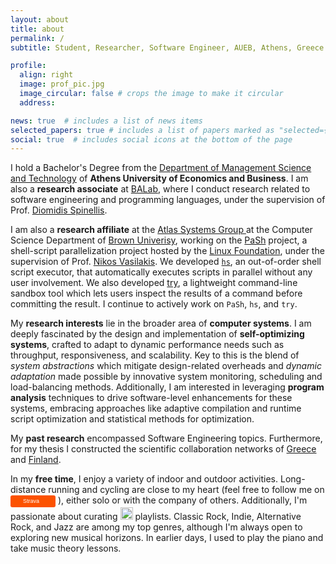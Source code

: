 ```yaml
---
layout: about
title: about
permalink: /
subtitle: Student, Researcher, Software Engineer, AUEB, Athens, Greece

profile:
  align: right
  image: prof_pic.jpg
  image_circular: false # crops the image to make it circular
  address: 

news: true  # includes a list of news items
selected_papers: true # includes a list of papers marked as "selected={true}"
social: true  # includes social icons at the bottom of the page
---
```


I hold a Bachelor's Degree from the <a href='https://www.dept.aueb.gr/en/dmst'>Department of Management Science and Technology</a> of **Athens University of Economics and Business**. I am also a **research associate** at <a href='https://www.balab.aueb.gr'>BALab</a>, where I conduct research related to software engineering and programming languages, under the supervision of Prof. <a href='https://www2.dmst.aueb.gr/dds/index.el.html'>Diomidis Spinellis</a>.

I am also a  **research affiliate** at the <a href="https://atlas-group.cs.brown.edu/"> Atlas Systems Group </a> at the Computer Science Department of <a href="https://cs.brown.edu/">Brown Univerisy</a>, working on the <a href='https://binpa.sh'>PaSh</a> project, a shell-script parallelization project hosted by the <a href="https://www.linuxfoundation.org/press/press-release/linux-foundation-to-host-the-pash-project-accelerating-shell-scripting-with-automated-parallelization-for-industrial-use-cases">Linux Foundation</a>, under the supervision of Prof. <a href='http://nikos.vasilak.is/'>Nikos Vasilakis</a>. We developed <a href="https://sigops.org/s/conferences/hotos/2023/papers/liargkovas.pdf">`hs`</a>, an out-of-order shell script executor, that automatically executes scripts in parallel without any user involvement. We also developed <a href="https://github.com/binpash/try">try</a>, a lightweight command-line sandbox tool which lets users inspect the results of a command before committing the result. I continue to actively work on `PaSh`, `hs`, and `try`.

My **research interests** lie in the broader area of **computer systems**. I am deeply fascinated by the design and implementation of **self-optimizing systems**, crafted to adapt to dynamic performance needs such as throughput, responsiveness, and scalability. Key to this is the blend of *system abstractions* which mitigate design-related overheads and *dynamic adaptation* made possible by innovative system monitoring, scheduling and load-balancing methods. Additionally, I am interested in leveraging **program analysis** techniques to drive software-level enhancements for these systems, embracing approaches like adaptive compilation and runtime script optimization and statistical methods for optimization.

My **past research** encompassed Software Engineering topics. Furthermore, for my thesis I constructed the scientific collaboration networks of [Greece](/assets/img/scientific_collaboration_gr.png) and [Finland](/assets/img/scientific_collaboration_fi.png).



In my **free time**, I enjoy a variety of indoor and outdoor activities. Long-distance running and cycling are close to my heart (feel free to follow me on <a style="display:inline-block;background-color:#FC5200;color:#fff;padding:4px 5px 4px 18px;vertical-align:middle;font-size:9px;font-family:Helvetica, Arial, sans-serif;white-space:nowrap;text-decoration:none;background-repeat:no-repeat;background-position:10px top;border-radius:3px;background-image:url('http://badges.strava.com/logo-strava-echelon.png')" href='https://www.strava.com/athletes/gliargko' target="_clean"><img src='http://badges.strava.com/logo-strava.png' alt='Strava' style='margin-left:2px;vertical-align:text-bottom' height=11 width=47 />
</a> ), either solo or with the company of others. 
Additionally, I'm passionate about curating
<a href="https://open.spotify.com/user/5tjsyyq952wsk4sm0sbog24yu?si=5e993390c0c64304"><img src="https://storage.googleapis.com/pr-newsroom-wp/1/2018/11/Spotify_Logo_RGB_Green.png" style="display:inline-block;height:20px"></a> playlists. Classic Rock, Indie, Alternative Rock, and Jazz are among my top genres, although I'm always open to exploring new musical horizons.
In earlier days, I used to play the piano and take music theory lessons.
